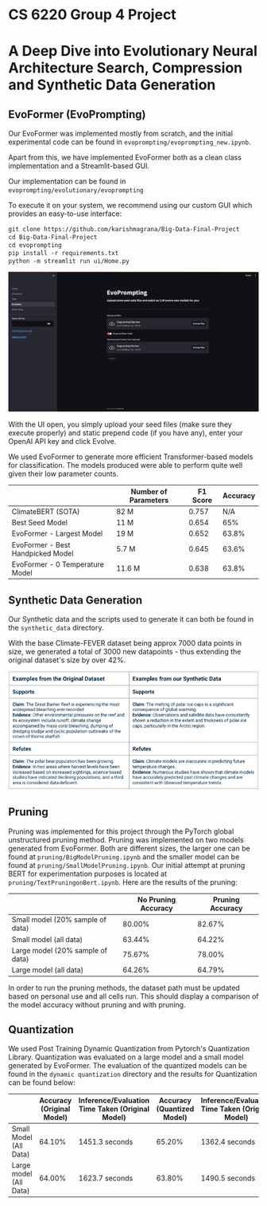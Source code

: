 # CS 6220 Group 4 Project

# A Deep Dive into Evolutionary Neural Architecture Search, Compression and Synthetic Data Generation

## EvoFormer (EvoPrompting)

Our EvoFormer was implemented mostly from scratch, and the initial experimental code can be found in `evoprompting/evoprompting_new.ipynb`.

Apart from this, we have implemented EvoFormer both as a clean class implementation and a Streamlit-based GUI.

Our implementation can be found in `evoprompting/evolutionary/evoprompting`

To execute it on your system, we recommend using our custom GUI which provides an easy-to-use interface:

```
git clone https://github.com/karishmagrana/Big-Data-Final-Project
cd Big-Data-Final-Project
cd evoprompting
pip install -r requirements.txt
python -m streamlit run ui/Home.py
```

![evo](assets/evo.png)

With the UI open, you simply upload your seed files (make sure they execute properly) and static prepend code (if you have any), enter your OpenAI API key and click Evolve.

We used EvoFormer to generate more efficient Transformer-based models for classification. The models produced were able to perform quite well given their low parameter counts.

|                                   | Number of Parameters | F1 Score | Accuracy |
|-----------------------------------|----------------------|----------|----------|
| ClimateBERT (SOTA)                | 82 M                 | 0.757    | N/A      |
| Best Seed Model                   | 11 M                 | 0.654    | 65%      |
| EvoFormer - Largest Model         | 19 M                 | 0.652    | 63.8%    |
| EvoFormer - Best Handpicked Model | 5.7 M                | 0.645    | 63.6%    |
| EvoFormer - 0 Temperature Model   | 11.6 M               | 0.638    | 63.8%    |

## Synthetic Data Generation

Our Synthetic data and the scripts used to generate it can both be found in the `synthetic_data` directory.

With the base Climate-FEVER dataset being approx 7000 data points in size, we generated a total of 3000 new datapoints - thus extending the original dataset's size by over 42%.

![datasamples](assets/datasamples.png)

## Pruning

Pruning was implemented for this project through the PyTorch global unstructured pruning method. Pruning was implemented on two models generated from EvoFormer. Both are different sizes, the larger one can be found at `pruning/BigModelPruning.ipynb` and the smaller model can be found at `pruning/SmallModelPruning.ipynb`. Our initial attempt at pruning BERT for experimentation purposes is located at `pruning/TextPruningonBert.ipynb`. Here are the results of the pruning: 

|                                   |  No Pruning Accuracy |   Pruning Accuracy  |
|-----------------------------------|----------------------|---------------------|  
| Small model (20% sample of data) | 80.00%|82.67%|
|Small model (all data) | 63.44% | 64.22% |
| Large model (20% sample of data) | 75.67% | 78.00% |
| Large model (all data) | 64.26% |64.79%|


In order to run the pruning methods, the dataset path must be updated based on personal use and all cells run. This should display a comparison of the model accuracy without pruning and with pruning.

## Quantization

We used Post Training Dynamic Quantization from Pytorch's Quantization Library. Quantization was evaluated on a large model and a small model generated by EvoFormer. The evaluation of the quantized models can be found in the `dynamic quantization` directory and the results for Quantization can be found below:

|                        | Accuracy (Original Model) | Inference/Evaluation Time Taken (Original Model) | Accuracy (Quantized Model) | Inference/Evaluation Time Taken (Original Model) |
|------------------------|---------------------------|--------------------------------------------------|----------------------------|--------------------------------------------------|  
| Small Model (All Data) | 64.10%                    | 1451.3 seconds                                   | 65.20%                     | 1362.4 seconds                                   |
| Large model (All Data) | 64.00%                    | 1623.7 seconds                                   | 63.80%                     | 1490.5 seconds                                   |
